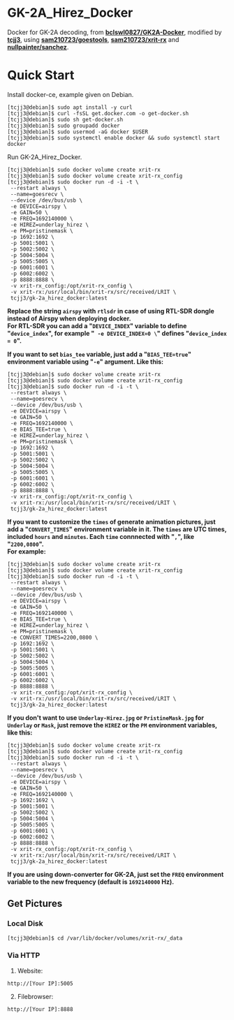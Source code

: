 # GK-2A_Hirez_Docker
Docker for GK-2A decoding, from [**bclswl0827/GK2A-Docker**](https://github.com/bclswl0827/GK2A-Docker), 
modified by [**tcjj3**](https://github.com/tcjj3), using [**sam210723/goestools**](https://github.com/sam210723/goestools), [**sam210723/xrit-rx**](https://github.com/sam210723/xrit-rx) and [**nullpainter/sanchez**](https://github.com/nullpainter/sanchez).


# Quick Start

Install docker-ce, example given on Debian.

```
[tcjj3@debian]$ sudo apt install -y curl
[tcjj3@debian]$ curl -fsSL get.docker.com -o get-docker.sh
[tcjj3@debian]$ sudo sh get-docker.sh
[tcjj3@debian]$ sudo groupadd docker
[tcjj3@debian]$ sudo usermod -aG docker $USER
[tcjj3@debian]$ sudo systemctl enable docker && sudo systemctl start docker
```

Run GK-2A_Hirez_Docker.

```
[tcjj3@debian]$ sudo docker volume create xrit-rx
[tcjj3@debian]$ sudo docker volume create xrit-rx_config
[tcjj3@debian]$ sudo docker run -d -i -t \
 --restart always \
 --name=goesrecv \
 --device /dev/bus/usb \
 -e DEVICE=airspy \
 -e GAIN=50 \
 -e FREQ=1692140000 \
 -e HIREZ=underlay_hirez \
 -e PM=pristinemask \
 -p 1692:1692 \
 -p 5001:5001 \
 -p 5002:5002 \
 -p 5004:5004 \
 -p 5005:5005 \
 -p 6001:6001 \
 -p 6002:6002 \
 -p 8888:8888 \
 -v xrit-rx_config:/opt/xrit-rx_config \
 -v xrit-rx:/usr/local/bin/xrit-rx/src/received/LRIT \
 tcjj3/gk-2a_hirez_docker:latest
```

**Replace the string `airspy` with `rtlsdr` in case of using RTL-SDR dongle instead of Airspy when deploying docker.**
<br>
**For RTL-SDR you can add a "`DEVICE_INDEX`" variable to define "`device_index`", for example "` -e DEVICE_INDEX=0 \`" defines "`device_index = 0`".**
<br>

**If you want to set `bias_tee` variable, just add a "`BIAS_TEE=true`" environment variable using "`-e`" argument. Like this:**
```
[tcjj3@debian]$ sudo docker volume create xrit-rx
[tcjj3@debian]$ sudo docker volume create xrit-rx_config
[tcjj3@debian]$ sudo docker run -d -i -t \
 --restart always \
 --name=goesrecv \
 --device /dev/bus/usb \
 -e DEVICE=airspy \
 -e GAIN=50 \
 -e FREQ=1692140000 \
 -e BIAS_TEE=true \
 -e HIREZ=underlay_hirez \
 -e PM=pristinemask \
 -p 1692:1692 \
 -p 5001:5001 \
 -p 5002:5002 \
 -p 5004:5004 \
 -p 5005:5005 \
 -p 6001:6001 \
 -p 6002:6002 \
 -p 8888:8888 \
 -v xrit-rx_config:/opt/xrit-rx_config \
 -v xrit-rx:/usr/local/bin/xrit-rx/src/received/LRIT \
 tcjj3/gk-2a_hirez_docker:latest
```

**If you want to customize the `times` of generate animation pictures, just add a "`CONVERT_TIMES`" environment variable in it. The `times` are UTC times, included `hours` and `minutes`. Each `time` connnected with "`,`", like "`2200,0800`".**
<br>
**For example:**
```
[tcjj3@debian]$ sudo docker volume create xrit-rx
[tcjj3@debian]$ sudo docker volume create xrit-rx_config
[tcjj3@debian]$ sudo docker run -d -i -t \
 --restart always \
 --name=goesrecv \
 --device /dev/bus/usb \
 -e DEVICE=airspy \
 -e GAIN=50 \
 -e FREQ=1692140000 \
 -e BIAS_TEE=true \
 -e HIREZ=underlay_hirez \
 -e PM=pristinemask \
 -e CONVERT_TIMES=2200,0800 \
 -p 1692:1692 \
 -p 5001:5001 \
 -p 5002:5002 \
 -p 5004:5004 \
 -p 5005:5005 \
 -p 6001:6001 \
 -p 6002:6002 \
 -p 8888:8888 \
 -v xrit-rx_config:/opt/xrit-rx_config \
 -v xrit-rx:/usr/local/bin/xrit-rx/src/received/LRIT \
 tcjj3/gk-2a_hirez_docker:latest
```


**If you don't want to use `Underlay-Hirez.jpg` or `PristineMask.jpg` for `Underlay` or `Mask`, just remove the `HIREZ` or the `PM` environment variables, like this:**

```
[tcjj3@debian]$ sudo docker volume create xrit-rx
[tcjj3@debian]$ sudo docker volume create xrit-rx_config
[tcjj3@debian]$ sudo docker run -d -i -t \
 --restart always \
 --name=goesrecv \
 --device /dev/bus/usb \
 -e DEVICE=airspy \
 -e GAIN=50 \
 -e FREQ=1692140000 \
 -p 1692:1692 \
 -p 5001:5001 \
 -p 5002:5002 \
 -p 5004:5004 \
 -p 5005:5005 \
 -p 6001:6001 \
 -p 6002:6002 \
 -p 8888:8888 \
 -v xrit-rx_config:/opt/xrit-rx_config \
 -v xrit-rx:/usr/local/bin/xrit-rx/src/received/LRIT \
 tcjj3/gk-2a_hirez_docker:latest
```

**If you are using down-converter for GK-2A, just set the `FREQ` environment variable to the new frequency (default is `1692140000` Hz).**


## Get Pictures

### Local Disk

```
[tcjj3@debian]$ cd /var/lib/docker/volumes/xrit-rx/_data
```

### Via HTTP

1. Website:
```
http://[Your IP]:5005
```

2. Filebrowser:
```
http://[Your IP]:8888
```
